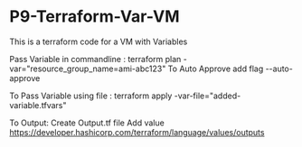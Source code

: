 # P9-Terraform-Var-VM
This is a terraform code for a VM with Variables

Pass Variable in commandline :  terraform plan -var="resource_group_name=ami-abc123"
To Auto Approve add flag --auto-approve

To Pass Variable using file :
terraform apply -var-file="added-variable.tfvars"


To Output:
Create Output.tf file
Add value 
https://developer.hashicorp.com/terraform/language/values/outputs

